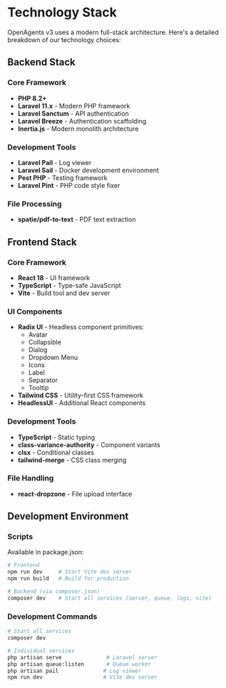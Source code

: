 # Technology Stack

OpenAgents v3 uses a modern full-stack architecture. Here's a detailed breakdown of our technology choices:

## Backend Stack

### Core Framework
- **PHP 8.2+**
- **Laravel 11.x** - Modern PHP framework
- **Laravel Sanctum** - API authentication
- **Laravel Breeze** - Authentication scaffolding
- **Inertia.js** - Modern monolith architecture

### Development Tools
- **Laravel Pail** - Log viewer
- **Laravel Sail** - Docker development environment
- **Pest PHP** - Testing framework
- **Laravel Pint** - PHP code style fixer

### File Processing
- **spatie/pdf-to-text** - PDF text extraction

## Frontend Stack

### Core Framework
- **React 18** - UI framework
- **TypeScript** - Type-safe JavaScript
- **Vite** - Build tool and dev server

### UI Components
- **Radix UI** - Headless component primitives:
  - Avatar
  - Collapsible
  - Dialog
  - Dropdown Menu
  - Icons
  - Label
  - Separator
  - Tooltip
- **Tailwind CSS** - Utility-first CSS framework
- **HeadlessUI** - Additional React components

### Development Tools
- **TypeScript** - Static typing
- **class-variance-authority** - Component variants
- **clsx** - Conditional classes
- **tailwind-merge** - CSS class merging

### File Handling
- **react-dropzone** - File upload interface

## Development Environment

### Scripts
Available in package.json:
```bash
# Frontend
npm run dev     # Start Vite dev server
npm run build   # Build for production

# Backend (via composer.json)
composer dev    # Start all services (server, queue, logs, vite)
```

### Development Commands
```bash
# Start all services
composer dev

# Individual services
php artisan serve              # Laravel server
php artisan queue:listen       # Queue worker
php artisan pail              # Log viewer
npm run dev                   # Vite dev server
```